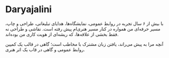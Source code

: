 # Daryajalini
با بیش از ۶ سال تجربه در روابط عمومی، نمایشگاه‌ها، هدایای تبلیغاتی، طراحی و چاپ، مسیر حرفه‌ای من همواره در کنار مسیر هنری‌ام پیش رفته است.
نقاشی و طراحی نه فقط بخشی از علاقه‌ها، که ریشه‌ای از هویت کاری من بوده‌اند.

آنچه مرا به پیش می‌راند، یافتن زبان مشترک با مخاطب است؛ گاهی در قالب یک کمپین روابط عمومی و گاهی در قاب یک اثر هنری.
